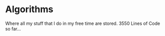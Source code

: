 # Algorithms
Where all my stuff that I do in my free time are stored.
3550 Lines of Code so far... 

